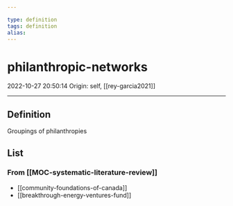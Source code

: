 ```yaml
---

type: definition
tags: definition
alias:
---
```


# philanthropic-networks

2022-10-27 20:50:14
Origin: self, [[rey-garcia2021]]

---

## Definition

Groupings of philanthropies

## List

### From [[MOC-systematic-literature-review]]

* [[community-foundations-of-canada]]
* [[breakthrough-energy-ventures-fund]]